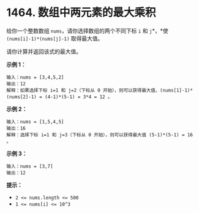 # 1464. 数组中两元素的最大乘积

给你一个整数数组 `nums`，请你选择数组的两个不同下标 `i` 和 `j`*，*使 `(nums[i]-1)*(nums[j]-1)` 取得最大值。

请你计算并返回该式的最大值。

**示例 1：**

```()
输入：nums = [3,4,5,2]
输出：12 
解释：如果选择下标 i=1 和 j=2（下标从 0 开始），则可以获得最大值，(nums[1]-1)*(nums[2]-1) = (4-1)*(5-1) = 3*4 = 12 。 
```

**示例 2：**

```()
输入：nums = [1,5,4,5]
输出：16
解释：选择下标 i=1 和 j=3（下标从 0 开始），则可以获得最大值 (5-1)*(5-1) = 16 。
```

**示例 3：**

```()
输入：nums = [3,7]
输出：12
```

**提示：**

- `2 <= nums.length <= 500`
- `1 <= nums[i] <= 10^3`

